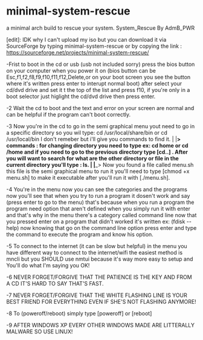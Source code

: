 # minimal-system-rescue
a minimal arch build to rescue your system.
System_Rescue By AdmB_PWR


[edit]: IDK why I can't upload my iso but you can download it via SourceForge by typing minimal-system-rescue or by copying the link : https://sourceforge.net/projects/minimal-system-rescue/

  
-Frist to boot in the cd or usb (usb not included sorry) press the bios button on your computer when you power it on (bios button can be Esc,f1,f2,f8,f9,f10,f11,f12,Delete,or on your boot screen you see the button where it's written press enter to interupt normal boot) after select your cd/dvd drive and set it t the top of the list and press f10, if you're only in a boot selector just higlight the cd/dvd drive then press enter.

-2 Wait the cd to boot and the text and error on your screen are normal and can be helpful if the program can't boot correctly.

-3 Now you're in the cd to go in the semi graphical menu yout need to go in a specific directory so you wil type: cd /usr/local/share/bin or cd /usr/local/bin I don't remeber but i'll give you commands to find it.
|
|__> commands : for changing directory you need to type ex: cd home or cd /home  and if you need to go to the previous directory type [cd..] . After you will want to search for what are the other directory or file in the current directory you'll type : ls.
|
|___> Now you found a file called menu.sh this file is the semi graphical menu  to run it you'll need to type [chmod +x menu.sh] to make it executable after you'll run it with [./menu.sh].

-4 You're in the menu now you can see the categories and the programs now you'll see that when you try to run a program it dosen't work and say (press enter to go to the menu) that's because when you run a program the program need option that aren't defined when you simply run it with enter and that's why in the menu there's a category called command line now that you pressed enter on a program that didn't worked it's written ex:  (fdisk --help) now knowing that go on the command line option press enter and type the command to execute the program and know his option.

-5 To connect to the internet (it can be slow but helpful) in the menu you have different way to connect to the internet/wifi the easiest method is mncli but you SHOULD use nmtui because it's way more easy to setup and You'll do what I'm saying you OK!

-6 NEVER FORGET/FORGIVE THAT THE PATIENCE IS THE KEY AND FROM A CD IT'S HARD TO SAY THAT'S FAST.

-7 NEVER FORGET/FORGIVE THAT THE WHITE FLASHING LINE IS YOUR BEST FRIEND FOR EVERYTHING EVEN IF SHE'S NOT FLASHING ANYMORE!

-8 To (poweroff/reboot) simply type [poweroff] or [reboot]

-9 AFTER WINDOWS XP EVERY OTHER WINDOWS MADE ARE LITTERALLY MALWARE SO USE LINUX!

